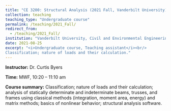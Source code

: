 ```yaml
---
title: "CE 3200: Structural Analysis (2021 Fall, Vanderbilt University)"
collection: teaching
teaching_type: "Undergraduate course"
permalink: /teaching/2021_Fall/ 
redirect_from:
  - /teaching/2021_Fall/ 
institution: "Vanderbilt University, Civil and Environmental Engineering"
date: 2021-08-25
excerpt: "<i>Undergraduate course, Teaching assistant</i><br/> 
Classification; nature of loads and their calculation."
---
```


**Instructor:** Dr. Curtis Byers

**Time:**  MWF, 10:20 – 11:10 am 

**Course summary:** Classification; nature of loads and their calculation; analysis of statically determinate and indeterminate beams, trusses, and frames using classical methods (integration, moment area, energy) and matrix methods; basics of nonlinear behavior; structural analysis software. 
